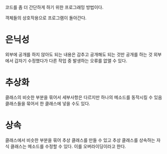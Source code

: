 코드를 좀 더 간단하게 하기 위한 프로그래밍 방법이다.

객체들의 상호작용으로 프로그램이 돌아간다.
# 은닉성
외부에 공개를 하지 않아도 되는 내용은 감추고
공개해도 되는 것만 공개를 하는 것
외부에서 갑자기 수정했다가 다른 작업 중 발생하는 오류를 없앨 수 있다.

# 추상화
클래스의 비슷한 부분을 묶어서 세부사항은 다르지만 하나의 메소드를 동작시킬 수 있음
클래스들을 묶어서 한 클래스에 넣을 수도 있다.

# 상속
클래스에서 비슷한 부분을 묶어 추상 클래스를 만들 수 있고
추상 클래스를 상속하는 자식 클래스는 메소드를 수정할 수 있다. 이를 오버라이딩이라고 한다.
